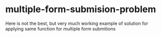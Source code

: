 # multiple-form-submision-problem
Here is not the best, but very much working example of solution for applying same function for multiple form submitions
